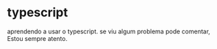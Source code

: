 # typescript
aprendendo a usar o typescript. se viu algum problema pode comentar, Estou sempre atento.